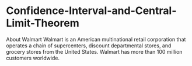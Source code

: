 # Confidence-Interval-and-Central-Limit-Theorem
About Walmart  Walmart is an American multinational retail corporation that operates a chain of supercenters, discount departmental stores, and grocery stores from the United States. Walmart has more than 100 million customers worldwide.
